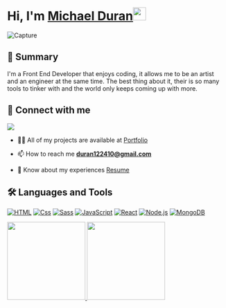 <h1 align="left">Hi, I'm <a href="https://qmkduran.github.io/Portfolio-Site/index.html">Michael Duran</a><img src="https://raw.githubusercontent.com/MartinHeinz/MartinHeinz/master/wave.gif" width="30px"></h1>

![Capture](https://user-images.githubusercontent.com/84324251/143177685-03cce2dd-b7d6-4841-89f3-1e024691445e.JPG)
<a href="https:&#x2F;&#x2F;www.canva.com&#x2F;design&#x2F;DAEwnNmyRMk&#x2F;view?utm_content=DAEwnNmyRMk&amp;utm_campaign=designshare&amp;utm_medium=embeds&amp;utm_source=link" target="_blank" rel="noopener"></a> 

## 🚀 Summary
<p>I'm a Front End Developer that enjoys coding, it allows me to be an artist and an engineer at the same time. The best
 thing about it, their is so many tools to tinker with and the world only keeps coming up with more.  
</p>


## 🔗  Connect with me
<a href="http://linkedin.com/in/michael-d-b5b002203" >
<img src="https://img.shields.io/badge/LinkedIn-blue?style=flat&logo=linkedin&labelColor=blue">
</a>

- 👨‍💻 All of my projects are available at <a href="https://pedantic-wright-e43044.netlify.app/" target="_blank">Portfolio</a>

- 📫 How to reach me **duran122410@gmail.com**

- 📄 Know about my experiences <a href= "https://www.keepandshare.com/doc21/115121/jmd-resume-docx-pdf-72k?dn=y&dnad=y" target="_blank">Resume</a>

## 🛠 Languages and Tools

<a target="_blank" rel="noopener noreferrer" href="https://camo.githubusercontent.com/7c61cf24e35e3840a10b91b8510a5b02eb188d5e0f255db135ca6dca9d7e26df/68747470733a2f2f696d672e736869656c64732e696f2f62616467652f48544d4c2d4533344632363f6c6f676f3d68746d6c35266c6f676f436f6c6f723d7768697465267374796c653d666c6174"><img alt="HTML" src="https://camo.githubusercontent.com/7c61cf24e35e3840a10b91b8510a5b02eb188d5e0f255db135ca6dca9d7e26df/68747470733a2f2f696d672e736869656c64732e696f2f62616467652f48544d4c2d4533344632363f6c6f676f3d68746d6c35266c6f676f436f6c6f723d7768697465267374796c653d666c6174" data-canonical-src="https://img.shields.io/badge/HTML-E34F26?logo=html5&amp;logoColor=white&amp;style=flat" style="max-width: 100%;"></a>
<a target="_blank" rel="noopener noreferrer" href="https://camo.githubusercontent.com/ce6baf5ffef52faec6917ad2a2fa7e3c11252b891a16b419019b30b7ebfeefe0/68747470733a2f2f696d672e736869656c64732e696f2f62616467652f4353532d3135373242363f6c6f676f3d63737333266c6f676f436f6c6f723d7768697465267374796c653d666c6174"><img alt="Css" src="https://camo.githubusercontent.com/ce6baf5ffef52faec6917ad2a2fa7e3c11252b891a16b419019b30b7ebfeefe0/68747470733a2f2f696d672e736869656c64732e696f2f62616467652f4353532d3135373242363f6c6f676f3d63737333266c6f676f436f6c6f723d7768697465267374796c653d666c6174" data-canonical-src="https://img.shields.io/badge/CSS-1572B6?logo=css3&amp;logoColor=white&amp;style=flat" style="max-width: 100%;"></a>
<a target="_blank" rel="noopener noreferrer" href="https://camo.githubusercontent.com/f653f1c30a769ee4669c6ab78ae5dda808bc191f9e0de31e759c5dc0b9872ba7/68747470733a2f2f696d672e736869656c64732e696f2f62616467652f536173732d4343363639393f6c6f676f3d73617373266c6f676f436f6c6f723d7768697465267374796c653d666c6174"><img alt="Sass" src="https://camo.githubusercontent.com/f653f1c30a769ee4669c6ab78ae5dda808bc191f9e0de31e759c5dc0b9872ba7/68747470733a2f2f696d672e736869656c64732e696f2f62616467652f536173732d4343363639393f6c6f676f3d73617373266c6f676f436f6c6f723d7768697465267374796c653d666c6174" data-canonical-src="https://img.shields.io/badge/Sass-CC6699?logo=sass&amp;logoColor=white&amp;style=flat" style="max-width: 100%;"></a>
<a target="_blank" rel="noopener noreferrer" href="https://camo.githubusercontent.com/88bc7ef2e79a698a55b02b2bc222ea72279f587373920146759027cb72618189/68747470733a2f2f696d672e736869656c64732e696f2f62616467652f4a6176615363726970742d4637444631453f6c6f676f3d6a617661736372697074266c6f676f436f6c6f723d7768697465267374796c653d666c6174"><img alt="JavaScript" src="https://camo.githubusercontent.com/88bc7ef2e79a698a55b02b2bc222ea72279f587373920146759027cb72618189/68747470733a2f2f696d672e736869656c64732e696f2f62616467652f4a6176615363726970742d4637444631453f6c6f676f3d6a617661736372697074266c6f676f436f6c6f723d7768697465267374796c653d666c6174" data-canonical-src="https://img.shields.io/badge/JavaScript-F7DF1E?logo=javascript&amp;logoColor=white&amp;style=flat" style="max-width: 100%;"></a>
<a target="_blank" rel="noopener noreferrer" href="https://camo.githubusercontent.com/a33c96722ec63fa2c92bdfe7db0f845e23138d2506dd39e77ceebeb9f7d9897f/68747470733a2f2f696d672e736869656c64732e696f2f62616467652f52656163742d3631444146423f6c6f676f3d7265616374266c6f676f436f6c6f723d7768697465267374796c653d666c6174"><img alt="React" src="https://camo.githubusercontent.com/a33c96722ec63fa2c92bdfe7db0f845e23138d2506dd39e77ceebeb9f7d9897f/68747470733a2f2f696d672e736869656c64732e696f2f62616467652f52656163742d3631444146423f6c6f676f3d7265616374266c6f676f436f6c6f723d7768697465267374796c653d666c6174" data-canonical-src="https://img.shields.io/badge/React-61DAFB?logo=react&amp;logoColor=white&amp;style=flat" style="max-width: 100%;"></a>
<a target="_blank" rel="noopener noreferrer" href="https://camo.githubusercontent.com/f98aca521d924eeff15817b91f1ce67b883163eae0c1b5af231259967b01aebc/68747470733a2f2f696d672e736869656c64732e696f2f62616467652f4e6f64652e6a732d3333393933333f6c6f676f3d6e6f64652e6a73266c6f676f436f6c6f723d7768697465267374796c653d666c6174"><img alt="Node.js" src="https://camo.githubusercontent.com/f98aca521d924eeff15817b91f1ce67b883163eae0c1b5af231259967b01aebc/68747470733a2f2f696d672e736869656c64732e696f2f62616467652f4e6f64652e6a732d3333393933333f6c6f676f3d6e6f64652e6a73266c6f676f436f6c6f723d7768697465267374796c653d666c6174" data-canonical-src="https://img.shields.io/badge/Node.js-339933?logo=node.js&amp;logoColor=white&amp;style=flat" style="max-width: 100%;"></a>
<a target="_blank" rel="noopener noreferrer" href="https://camo.githubusercontent.com/b3231e78b6aa240f0cb1a739139ebdd11978ab246518badd4fc66ac66179d0e5/68747470733a2f2f696d672e736869656c64732e696f2f62616467652f4d6f6e676f44422d3437413234383f6c6f676f3d6d6f6e676f6462266c6f676f436f6c6f723d7768697465267374796c653d666c6174"><img alt="MongoDB" src="https://camo.githubusercontent.com/b3231e78b6aa240f0cb1a739139ebdd11978ab246518badd4fc66ac66179d0e5/68747470733a2f2f696d672e736869656c64732e696f2f62616467652f4d6f6e676f44422d3437413234383f6c6f676f3d6d6f6e676f6462266c6f676f436f6c6f723d7768697465267374796c653d666c6174" data-canonical-src="https://img.shields.io/badge/MongoDB-47A248?logo=mongodb&amp;logoColor=white&amp;style=flat" style="max-width: 100%;"></a>


<a href="https://github.com/anuraghazra/github-readme-stats">
  <img src="https://github-readme-stats.vercel.app/api?username=qmkDuran&show_icons=true" height="180"/>
</a>
<a href="https://github.com/anuraghazra/convoychat">
  <img src="https://github-readme-stats.vercel.app/api/top-langs/?username=qmkDuran&layout=compact" height="180"/>
</a>





